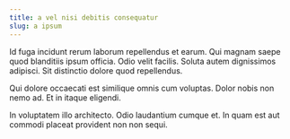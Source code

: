 ```yaml
---
title: a vel nisi debitis consequatur
slug: a ipsum
---
```


Id fuga incidunt rerum laborum repellendus et earum. Qui magnam saepe quod blanditiis ipsum officia. Odio velit facilis. Soluta autem dignissimos adipisci. Sit distinctio dolore quod repellendus.

Qui dolore occaecati est similique omnis cum voluptas. Dolor nobis non nemo ad. Et in itaque eligendi.

In voluptatem illo architecto. Odio laudantium cumque et. In quam est aut commodi placeat provident non non sequi.

